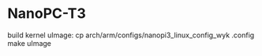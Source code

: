 # NanoPC-T3

build kernel uImage:
cp arch/arm/configs/nanopi3_linux_config_wyk .config
make uImage


